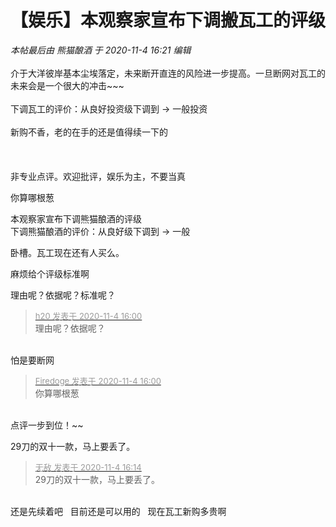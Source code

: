 # 【娱乐】本观察家宣布下调搬瓦工的评级


<i class="pstatus"> 本帖最后由 熊猫酿酒 于 2020-11-4 16:21 编辑 </i><br />
<br />
介于大洋彼岸基本尘埃落定，未来断开直连的风险进一步提高。一旦断网对瓦工的未来会是一个很大的冲击~~~<br />
<br />
下调瓦工的评价：从良好投资级下调到 -&gt; 一般投资<br />
<br />
新购不香，老的在手的还是值得续一下的<br />
<br />
<img src="static/image/smiley/default/lol.gif" smilieid="12" border="0" alt="" /> <img src="static/image/smiley/default/lol.gif" smilieid="12" border="0" alt="" /> <br />
<br />
非专业点评。欢迎批评，娱乐为主，不要当真 <img src="static/image/smiley/default/lol.gif" smilieid="12" border="0" alt="" /> 

你算哪根葱

本观察家宣布下调熊猫酿酒的评级<br />
下调熊猫酿酒的评价：从良好级下调到 -&gt; 一般<br />


卧槽。瓦工现在还有人买么。

麻烦给个评级标准啊

理由呢？依据呢？标准呢？

<div class="quote"><blockquote><font size="2"><a href="https://www.hostloc.com/forum.php?mod=redirect&amp;goto=findpost&amp;pid=9402162&amp;ptid=762385" target="_blank"><font color="#999999">h20 发表于 2020-11-4 16:00</font></a></font><br />
理由呢？依据呢？</blockquote></div><br />
怕是要断网

<div class="quote"><blockquote><font size="2"><a href="https://www.hostloc.com/forum.php?mod=redirect&amp;goto=findpost&amp;pid=9402165&amp;ptid=762385" target="_blank"><font color="#999999">Firedoge 发表于 2020-11-4 16:00</font></a></font><br />
你算哪根葱</blockquote></div><br />
点评一步到位！~~

29刀的双十一款，马上要丢了。

<div class="quote"><blockquote><font size="2"><a href="https://www.hostloc.com/forum.php?mod=redirect&amp;goto=findpost&amp;pid=9402236&amp;ptid=762385" target="_blank"><font color="#999999">无敌 发表于 2020-11-4 16:14</font></a></font><br />
29刀的双十一款，马上要丢了。</blockquote></div><br />
还是先续着吧&nbsp; &nbsp;目前还是可以用的&nbsp; &nbsp;现在瓦工新购多贵啊
